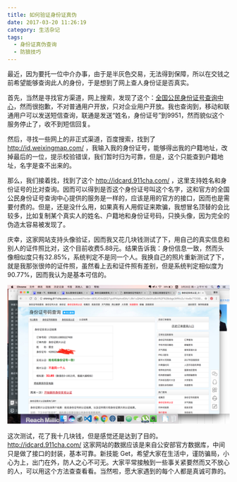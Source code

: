 ```yaml
---
title: 如何验证身份证真伪
date: 2017-03-20 11:26:19
category: 生活杂记
tags:
  - 身份证真伪查询
  - 防狼技巧
---
```


最近，因为要托一位中介办事，由于是半灰色交易，无法得到保障，所以在交钱之前希望能够查询此人的身份，于是想到了网上查人身份证是否真实。

<!--more-->

首先，当然是寻找官方渠道，网上搜索，发现了这个：[全国公民身份证号查询中心](http://www.nciic.com.cn/framework/gongzuo/index.jsp)，然而很抱歉，不对普通用户开放，只对企业用户开放。我也查询到，移动和联通用户可以发送短信查询，联通是发送“姓名，身份证号”到9951，然而貌似这个服务停止了，收不到短信回复。

然后，寻找一些网上的非正式渠道，百度搜索，找到了 http://id.weixingmap.com/ ，我输入我的身份证号，能够得出我的户籍地址，改掉最后的一位，提示校验错误，我们暂时归为可靠，但是，这个只能查到户籍地址，名字是查不出来的。

那么，我们接着找，找到了这个 http://idcard.911cha.com/ ，这里支持姓名和身份证号的比对查询。因而可以得到是否这个身份证号叫这个名字，这和官方的全国公民身份证号查询中心提供的服务是一样的，应该是用的官方的接口，因而也是需要付费的。但是，还是没什么用，如果真有人用假证来欺骗，我想冒名顶替的会比较多，比如复制某个真实人的姓名、户籍地和身份证号码，只换头像，因为完全的伪造太容易被发现了。

庆幸，这家网站支持头像验证，因而我又花几块钱测试了下，用自己的真实信息和别人的证件照比对，这个目前收费5.88元。结果告诉我：身份信息一致，然而头像相似度只有32.85%，系统判定不是同一个人。我换自己的照片重新测试了下，就是我那张很帅的证件照，虽然看上去和证件照有差别，但是系统判定相似度为90.77%，因而我认为是基本可信的。

![系统提示提供的照片和身份证是那个的照片相似度太低](如何验证身份证真伪/shenfenzheng.png)

这次测试，花了我十几块钱，但是感觉还是达到了目的。http://idcard.911cha.com/ 这家网站的数据应该是来自公安部官方数据库，中间只是做了接口的封装，基本可靠。新技能 Get，希望大家在生活中，谨防骗局，小心为上，出门在外，防人之心不可无。大家平常接触到一些事关紧要然而又不放心的人，可以用这个方法查查看看。当然啦，愿大家遇到的每个人都是真诚可靠的。
